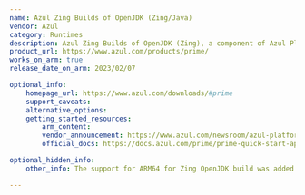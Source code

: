 ```yaml
---
name: Azul Zing Builds of OpenJDK (Zing/Java)
vendor: Azul
category: Runtimes
description: Azul Zing Builds of OpenJDK (Zing), a component of Azul Platform Prime, is a commercial optimized build of OpenJDK. Suitable for Java/JVM applications needing low latency and low cost at scale. Key additions include the C4 Pauseless Garbage Collector and the Falcon JIT Compiler.   
product_url: https://www.azul.com/products/prime/
works_on_arm: true
release_date_on_arm: 2023/02/07

optional_info:
    homepage_url: https://www.azul.com/downloads/#prime
    support_caveats:
    alternative_options:
    getting_started_resources:
        arm_content:
        vendor_announcement: https://www.azul.com/newsroom/azul-platform-prime-now-supports-64-bit-arm-including-aws-graviton-processors/
        official_docs: https://docs.azul.com/prime/prime-quick-start-apt

optional_hidden_info:
    other_info: The support for ARM64 for Zing OpenJDK build was added from version 22.06.0.0 which was released on June 30, 2022. However the broader Prime product was announced later, see the vendor announcement note.

---
```

